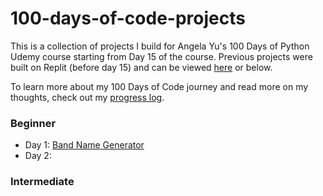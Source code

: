 # 100-days-of-code-projects
This is a collection of projects I build for Angela Yu's 100 Days of Python Udemy course starting from Day 15 of the course.
Previous projects were built on Replit (before day 15) and can be viewed [here](https://replit.com/@winniez98) or below. 

To learn more about my 100 Days of Code journey and read more on my thoughts, check out my [progress log](https://github.com/winniez98/100-days-of-code).

### Beginner
- Day 1: [Band Name Generator](https://replit.com/@winniez98/band-name-generator-start) 
- Day 2: 

### Intermediate

